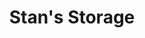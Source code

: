 ---
title: "Stan's Storage"
url: /albertville/stans-storage-labeaux-avenue-northeast/
shop: storage rental
---